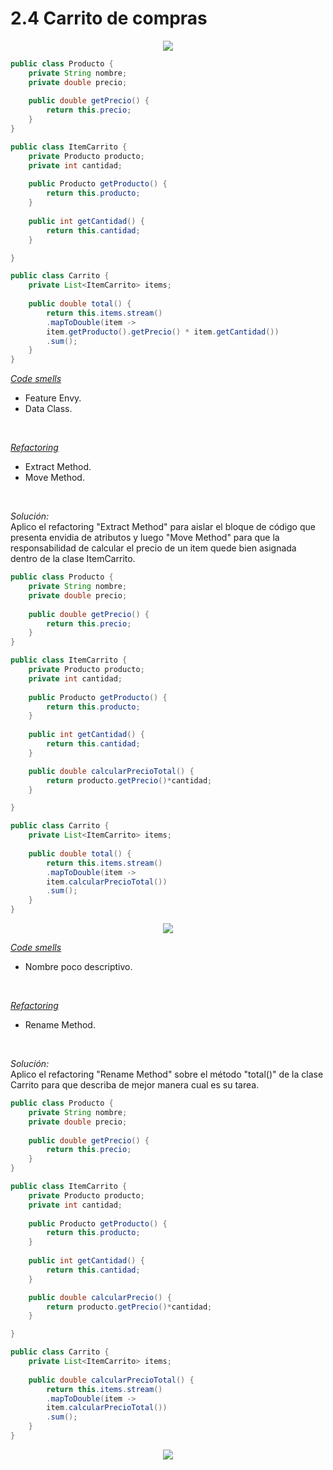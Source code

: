 # 2.4 Carrito de compras
<div align='center'>

![](/Ejercicio2/images/ej4.png)
</div>

~~~java
public class Producto {
    private String nombre;
    private double precio;
    
    public double getPrecio() {
        return this.precio;
    }
}

public class ItemCarrito {
    private Producto producto;
    private int cantidad;
        
    public Producto getProducto() {
        return this.producto;
    }
    
    public int getCantidad() {
        return this.cantidad;
    }

}

public class Carrito {
    private List<ItemCarrito> items;
    
    public double total() {
        return this.items.stream()
        .mapToDouble(item -> 
        item.getProducto().getPrecio() * item.getCantidad())
        .sum();
    }
}
~~~

<u><i>Code smells</i></u> </br>
   * Feature Envy.
   * Data Class.
</br> 

<u><i>Refactoring</i></u> </br>
   * Extract Method.
   * Move Method.
</br> 

<i>Solución:</i></br>
Aplico el refactoring "Extract Method" para aislar el bloque de código que presenta envidia de atributos y luego "Move Method" para que la responsabilidad de calcular el precio de un item quede bien asignada dentro de la clase ItemCarrito.

~~~java
public class Producto {
    private String nombre;
    private double precio;
    
    public double getPrecio() {
        return this.precio;
    }
}

public class ItemCarrito {
    private Producto producto;
    private int cantidad;
        
    public Producto getProducto() {
        return this.producto;
    }
    
    public int getCantidad() {
        return this.cantidad;
    }

    public double calcularPrecioTotal() {
        return producto.getPrecio()*cantidad; 
    }

}

public class Carrito {
    private List<ItemCarrito> items;
    
    public double total() {
        return this.items.stream()
        .mapToDouble(item -> 
        item.calcularPrecioTotal())
        .sum();
    }
}
~~~

<div align='center'>

![](/Ejercicio2/images/ej4ref1.png)
</div>

<u><i>Code smells</i></u> </br>
   * Nombre poco descriptivo.
</br> 

<u><i>Refactoring</i></u> </br>
   * Rename Method.
</br> 

<i>Solución:</i></br>
Aplico el refactoring "Rename Method" sobre el método "total()" de la clase Carrito para que describa de mejor manera cual es su tarea.

~~~java
public class Producto {
    private String nombre;
    private double precio;
    
    public double getPrecio() {
        return this.precio;
    }
}

public class ItemCarrito {
    private Producto producto;
    private int cantidad;
        
    public Producto getProducto() {
        return this.producto;
    }
    
    public int getCantidad() {
        return this.cantidad;
    }

    public double calcularPrecio() {
        return producto.getPrecio()*cantidad; 
    }

}

public class Carrito {
    private List<ItemCarrito> items;
    
    public double calcularPrecioTotal() {
        return this.items.stream()
        .mapToDouble(item -> 
        item.calcularPrecioTotal())
        .sum();
    }
}
~~~

<div align='center'>

![](/Ejercicio2/images/ej4ref2.png)
</div>